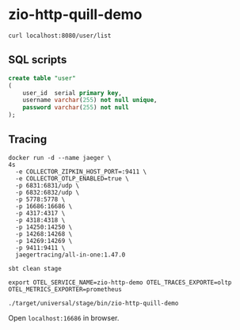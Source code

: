 # zio-http-quill-demo

`curl localhost:8080/user/list`

## SQL scripts

```sql
create table "user"
(
    user_id  serial primary key,
    username varchar(255) not null unique,
    password varchar(255) not null
);
```

## Tracing

```shell
docker run -d --name jaeger \                                                                                                                                                         4s
  -e COLLECTOR_ZIPKIN_HOST_PORT=:9411 \
  -e COLLECTOR_OTLP_ENABLED=true \
  -p 6831:6831/udp \
  -p 6832:6832/udp \
  -p 5778:5778 \
  -p 16686:16686 \
  -p 4317:4317 \
  -p 4318:4318 \
  -p 14250:14250 \
  -p 14268:14268 \
  -p 14269:14269 \
  -p 9411:9411 \
  jaegertracing/all-in-one:1.47.0
 
sbt clean stage

export OTEL_SERVICE_NAME=zio-http-demo OTEL_TRACES_EXPORTE=oltp OTEL_METRICS_EXPORTER=prometheus

./target/universal/stage/bin/zio-http-quill-demo
```

Open `localhost:16686` in browser.
